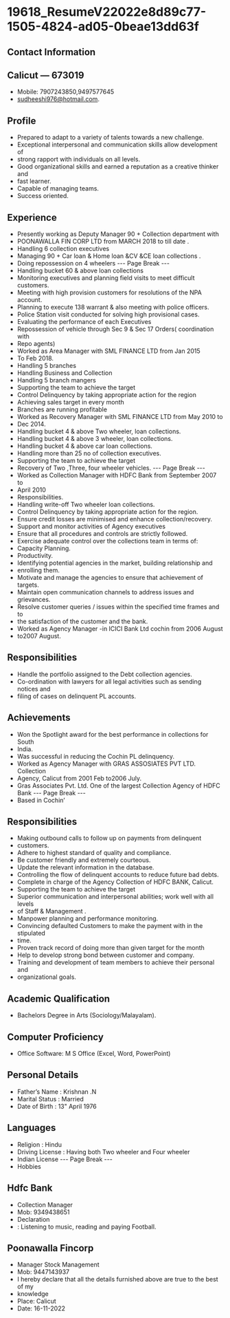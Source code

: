 # 19618_ResumeV22022e8d89c77-1505-4824-ad05-0beae13dd63f

## Contact Information



## Calicut — 673019

* Mobile: 7907243850,9497577645
* sudheeshi976@hotmail.com.


## Profile

* Prepared to adapt to a variety of talents towards a new challenge.
* Exceptional interpersonal and communication skills allow development of
* strong rapport with individuals on all levels.
* Good organizational skills and earned a reputation as a creative thinker and
* fast learner.
* Capable of managing teams.
* Success oriented.


## Experience

* Presently working as Deputy Manager 90 + Collection department with
* POONAWALLA FIN CORP LTD from MARCH 2018 to till date .
* Handling 6 collection executives
* Managing 90 + Car loan & Home loan &CV &CE loan collections .
* Doing repossession on 4 wheelers
--- Page Break ---
* Handling bucket 60 & above loan collections
* Monitoring executives and planning field visits to meet difficult customers.
* Meeting with high provision customers for resolutions of the NPA account.
* Planning to execute 138 warrant & also meeting with police officers.
* Police Station visit conducted for solving high provisional cases.
* Evaluating the performance of each Executives
* Repossession of vehicle through Sec 9 & Sec 17 Orders( coordination with
* Repo agents)
* Worked as Area Manager with SML FINANCE LTD from Jan 2015
* To Feb 2018.
* Handling 5 branches
* Handling Business and Collection
* Handling 5 branch mangers
* Supporting the team to achieve the target
* Control Delinquency by taking appropriate action for the region
* Achieving sales target in every month
* Branches are running profitable
* Worked as Recovery Manager with SML FINANCE LTD from May 2010 to
* Dec 2014.
* Handling bucket 4 & above Two wheeler, loan collections.
* Handling bucket 4 & above 3 wheeler, loan collections.
* Handling bucket 4 & above car loan collections.
* Handling more than 25 no of collection executives.
* Supporting the team to achieve the target
* Recovery of Two ,Three, four wheeler vehicles.
--- Page Break ---
* Worked as Collection Manager with HDFC Bank from September 2007 to
* April 2010
* Responsibilities.
* Handling write-off Two wheeler loan collections.
* Control Delinquency by taking appropriate action for the region.
* Ensure credit losses are minimised and enhance collection/recovery.
* Support and monitor activities of Agency executives
* Ensure that all procedures and controls are strictly followed.
* Exercise adequate control over the collections team in terms of:
* Capacity Planning.
* Productivity.
* Identifying potential agencies in the market, building relationship and
* enrolling them.
* Motivate and manage the agencies to ensure that achievement of targets.
* Maintain open communication channels to address issues and grievances.
* Resolve customer queries / issues within the specified time frames and to
* the satisfaction of the customer and the bank.
* Worked as Agency Manager -in ICICI Bank Ltd cochin from 2006 August
* to2007 August.


## Responsibilities

* Handle the portfolio assigned to the Debt collection agencies.
* Co-ordination with lawyers for all legal activities such as sending notices and
* filing of cases on delinquent PL accounts.


## Achievements

* Won the Spotlight award for the best performance in collections for South
* India.
* Was successful in reducing the Cochin PL delinquency.
* Worked as Agency Manager with GRAS ASSOSIATES PVT LTD. Collection
* Agency, Calicut from 2001 Feb to2006 July.
* Gras Associates Pvt. Ltd. One of the largest Collection Agency of HDFC Bank
--- Page Break ---
* Based in Cochin’


## Responsibilities 

* Making outbound calls to follow up on payments from delinquent
* customers.
* Adhere to highest standard of quality and compliance.
* Be customer friendly and extremely courteous.
* Update the relevant information in the database.
* Controlling the flow of delinquent accounts to reduce future bad debts.
* Complete in charge of the Agency Collection of HDFC BANK, Calicut.
* Supporting the team to achieve the target
* Superior communication and interpersonal abilities; work well with all levels
* of Staff & Management .
* Manpower planning and performance monitoring.
* Convincing defaulted Customers to make the payment with in the stipulated
* time.
* Proven track record of doing more than given target for the month
* Help to develop strong bond between customer and company.
* Training and development of team members to achieve their personal and
* organizational goals.


## Academic Qualification

* Bachelors Degree in Arts (Sociology/Malayalam).


## Computer Proficiency

* Office Software: M S Office (Excel, Word, PowerPoint)


## Personal Details

* Father’s Name : Krishnan .N
* Marital Status : Married
* Date of Birth : 13" April 1976


## Languages

* Religion : Hindu
* Driving License : Having both Two wheeler and Four wheeler
* Indian License
--- Page Break ---
* Hobbies


## Hdfc Bank

* Collection Manager
* Mob: 9349438651
* Declaration
* : Listening to music, reading and paying Football.


## Poonawalla Fincorp

* Manager Stock Management
* Mob: 9447143937
* I hereby declare that all the details furnished above are true to the best of my
* knowledge
* Place: Calicut
* Date: 16-11-2022

